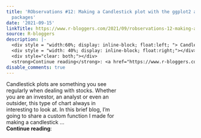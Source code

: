```yaml
---
title: 'RObservations #12: Making a Candlestick plot with the ggplot2 and tidyquant
  packages'
date: '2021-09-15'
linkTitle: https://www.r-bloggers.com/2021/09/robservations-12-making-a-candlestick-plot-with-the-ggplot2-and-tidyquant-packages/
source: R-bloggers
description: |-
  <div style = "width:60%; display: inline-block; float:left; "> Candlestick plots are something you see regularly when dealing with stocks. Whether you are an investor, an analyst or even an outsider, this type of chart always in interesting to look at. In this brief blog, I’m going to share a custom function I made for making a candlestick ...</div>
  <div style = "width: 40%; display: inline-block; float:right;"></div>
  <div style="clear: both;"></div>
  <strong>Continue reading</strong>: <a href="https://www.r-bloggers.com/2021/09/robservations-12-making-a-candlestick-plot-with-the-ggplot2-and-tidy ...
disable_comments: true
---
```

<div style = "width:60%; display: inline-block; float:left; "> Candlestick plots are something you see regularly when dealing with stocks. Whether you are an investor, an analyst or even an outsider, this type of chart always in interesting to look at. In this brief blog, I’m going to share a custom function I made for making a candlestick ...</div>
<div style = "width: 40%; display: inline-block; float:right;"></div>
<div style="clear: both;"></div>
<strong>Continue reading</strong>: <a href="https://www.r-bloggers.com/2021/09/robservations-12-making-a-candlestick-plot-with-the-ggplot2-and-tidy ...